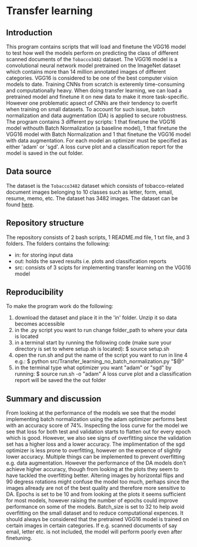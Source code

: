 # Transfer learning 


## Introduction
This program contains scripts that will load and finetune the VGG16 model to test how well the models perform on predicting the class of different scanned documents of the ```Tobacco3482``` dataset. 
The VGG16 model is a convolutional neural network model pretrained on the ImageNet dataset which contains more than 14 million annotated images of different categories. VGG16 is considered to be one of the best computer vision models to date. 
Training CNNs from scratch is exteremly time-consuming and computationally heavy. When doing transfer learning, we can load a pretrained model and finetune it on new data to make it more task-specific. 
However one problematic apsect of CNNs are their tendency to overfit when training on small datasets. To account for such issue, batch normalization and data augmentation (DA) is applied to secure robustness. 
The program contains 3 different py scripts: 1 that finetune the VGG16 model withouth Batch Normalization (a baseline model), 1 that finetune the VGG16 model with Batch Normalization and 1 that finetune the VGG16 model with data augmentation. For each model an optimizer must be specified as either 'adam' or 'sgd'. A loss curve plot and a classification report for the model is saved in the out folder. 


## Data source
The dataset is the ```Tobacco3482``` dataset which consists of tobacco-related document images belonging to 10 classes such as letter, form, email, resume, memo, etc. The dataset has 3482 images. The dataset can be found [here](https://www.kaggle.com/datasets/patrickaudriaz/tobacco3482jpg?resource=download). 


## Repository structure

The repository consists of 2 bash scripts, 1 README.md file, 1 txt file, and 3 folders. The folders contains the following:

-   in: for storing input data
-   out: holds the saved results i.e. plots and classification reports 
-   src: consists of 3 scipts for implementing transfer learning on the VGG16 model


## Reproducibility 
To make the program work do the following:

1) download the dataset and place it in the 'in' folder. Unzip it so data becomes accessible 
2) in the .py script you want to run change folder_path to where your data is located 
3) in a terminal start by running the following code (make sure your directory is set to where setup.sh is located):
    $ source setup.sh
4) open the run.sh and put the name of the script you want to run in line 4 e.g.:
    $ python src/Transfer_learning_no_batch_normalization.py "$@"
5) in the terminal type what optimizer you want "adam" or "sgd" by running:
    $ source run.sh -o "adam"
A loss curve plot and a classification report will be saved the the out folder 


## Summary and discussion
From looking at the performance of the models we see that the model implementing batch normalization using the adam optimizer performs best with an accuracy score of 74%. Inspecting the loss curve for the model we see that loss for both test and validation starts to flatten out for every epoch which is good. However, we also see signs of overfitting since the validation set has a higher loss and a lower accuracy. The implimentation of the sgd optimizer is less prone to overfitting, however on the expence of slightly lower accuracy. 
Multiple things can be implemented to prevent overfitting e.g. data augmentation. However the performance of the DA models don't achieve higher accuracy, though from looking at the plots they seem to have tackled the overfitting better. Altering images by horizontal flips and 90 degress rotations might confuse the model too much, perhaps since the images allready are not of the best quality and therefore more sensitive to DA. 
Epochs is set to be 10 and from looking at the plots it seems sufficient for most models, however raising the number of epochs could improve performance on some of the models. Batch_size is set to 32 to help avoid overfitting on the small dataset and to reduce computational expences.
It should always be considered that the pretrained VGG16 model is trained on certain images in certain categories. If e.g. scanned documents of say email, letter etc. is not included, the model will perform poorly even after finetuning. 

